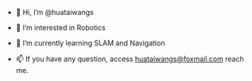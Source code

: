 - 👋 Hi, I’m @huataiwangs
- 👀 I’m interested in Robotics
- 🌱 I’m currently learning SLAM and Navigation


- 📫 If you have any question, access huataiwangs@foxmail.com reach me.

<!------------ - 💞️ I’m looking to collaborate on ...----------------->

